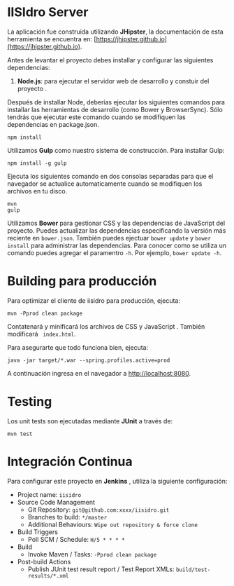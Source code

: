 # IISIdro Server

La aplicación fue construida utilizando **JHipster**, la documentación de esta herramienta se encuentra en: [https://jhipster.github.io](https://jhipster.github.io).

Antes de levantar el proyecto debes installar y configurar las siguientes dependencias:

1. **Node.js**: para ejecutar el servidor web de desarrollo y constuir del proyecto .

Después de installar Node, deberías ejecutar los siguientes comandos para installar las herramientas de desarrollo (como
Bower y BrowserSync). Sólo tendrás que ejecutar este comando cuando se modifiquen las dependencias en package.json. 

    npm install

Utilizamos **Gulp** como nuestro sistema de construcción. Para installar Gulp:

    npm install -g gulp

Ejecuta los siguientes comando en dos consolas separadas para que el navegador se actualice automaticamente cuando se modifiquen los archivos en tu disco.

    mvn
    gulp

Utilizamos **Bower** para gestionar CSS y las dependencias de JavaScript del proyecto. Puedes actualizar las dependencias especificando la versión más reciente en `bower.json`. También puedes ejectuar `bower update` y `bower install` para administrar las dependencias. Para conocer como se utiliza un comando puedes agregar el paramentro `-h`. Por ejemplo, `bower update -h`.

# Building para producción

Para optimizar el cliente de iisidro para producción, ejecuta:

    mvn -Pprod clean package

Contatenará y minificará los archivos de CSS y JavaScript . También modificará ` index.html`.

Para asegurarte que todo funciona bien, ejecuta:

    java -jar target/*.war --spring.profiles.active=prod

A continuación ingresa en el navegador a [http://localhost:8080](http://localhost:8080).

# Testing

Los unit tests son ejecutadas mediante **JUnit** a través de:

    mvn test

# Integración Continua

Para configurar este proyecto en **Jenkins** , utiliza la siguiente configuración:

* Project name: `iisidro`
* Source Code Management
    * Git Repository: `git@github.com:xxxx/iisidro.git`
    * Branches to build: `*/master`
    * Additional Behaviours: `Wipe out repository & force clone`
* Build Triggers
    * Poll SCM / Schedule: `H/5 * * * *`
* Build
    * Invoke Maven / Tasks: `-Pprod clean package`
* Post-build Actions
    * Publish JUnit test result report / Test Report XMLs: `build/test-results/*.xml`

[JHipster]: https://jhipster.github.io/
[Maven]: https://maven.apache.org/

